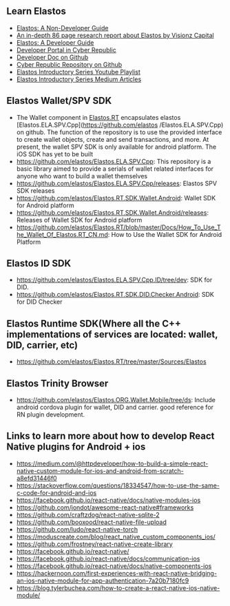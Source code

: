 ## Learn Elastos
- [Elastos: A Non-Developer Guide](https://github.com/elastos/Elastos/wiki/A-Non-Developer-Guide-to-Elastos)
- [An in-depth 86 page research report about Elastos by Visionz Capital](https://visionz.capital/research/elastos_research.pdf)
- [Elastos: A Developer Guide](https://github.com/elastos/Elastos/wiki/A-Developer-Guide-to-Elastos)
- [Developer Portal in Cyber Republic](https://www.cyberrepublic.org/developer/learn)
- [Developer Doc on Github](https://github.com/elastos/Elastos.Developer.Doc)
- [Cyber Republic Repository on Github](https://github.com/cyber-republic)
- [Elastos Introductory Series Youtube Playlist](https://www.youtube.com/playlist?list=PL3vUOqY6AksGBD3Yve671Q_vsOUPxnzBc)
- [Elastos Introductory Series Medium Articles](https://medium.com/@kiran.pachhai)

## Elastos Wallet/SPV SDK
- The Wallet component in [Elastos.RT](https://github.com/elastos/Elastos.RT) encapsulates elastos [Elastos.ELA.SPV.Cpp](https://github.com/elastos /Elastos.ELA.SPV.Cpp) on github. The function of the repository is to use the provided interface to create wallet objects, create and send transactions, and more. At present, the wallet SPV SDK is only available for android platform. The iOS SDK has yet to be built
- https://github.com/elastos/Elastos.ELA.SPV.Cpp: This repository is a basic library aimed to provide a serials of wallet related interfaces for anyone who want to build a wallet themselves
- https://github.com/elastos/Elastos.ELA.SPV.Cpp/releases: Elastos SPV SDK releases
- https://github.com/elastos/Elastos.RT.SDK.Wallet.Android: Wallet SDK for Android platform
- https://github.com/elastos/Elastos.RT.SDK.Wallet.Android/releases: Releases of Wallet SDK for Android platform
- https://github.com/elastos/Elastos.RT/blob/master/Docs/How_To_Use_The_Wallet_Of_Elastos.RT_CN.md: How to Use the Wallet SDK for Android Platform

## Elastos ID SDK
- https://github.com/elastos/Elastos.ELA.SPV.Cpp.ID/tree/dev: SDK for DID.
- https://github.com/elastos/Elastos.RT.SDK.DID.Checker.Android: SDK for DID Checker

## Elastos Runtime SDK(Where all the C++ implementations of services are located: wallet, DID, carrier, etc)
- https://github.com/elastos/Elastos.RT/tree/master/Sources/Elastos

## Elastos Trinity Browser
- https://github.com/elastos/Elastos.ORG.Wallet.Mobile/tree/ds: Include android cordova plugin for wallet, DID and carrier. good reference for RN plugin development.

## Links to learn more about how to develop React Native plugins for Android + ios
- https://medium.com/@httpdeveloper/how-to-build-a-simple-react-native-custom-module-for-ios-and-android-from-scratch-a8efd31446f0
- https://stackoverflow.com/questions/18334547/how-to-use-the-same-c-code-for-android-and-ios
- https://facebook.github.io/react-native/docs/native-modules-ios
- https://github.com/jondot/awesome-react-native#frameworks
- https://github.com/craftzdog/react-native-sqlite-2
- https://github.com/booxood/react-native-file-upload
- https://github.com/ludo/react-native-torch
- https://moduscreate.com/blog/react_native_custom_components_ios/
- https://github.com/frostney/react-native-create-library
- https://facebook.github.io/react-native/
- https://facebook.github.io/react-native/docs/communication-ios
- https://facebook.github.io/react-native/docs/native-components-ios
- https://hackernoon.com/first-experiences-with-react-native-bridging-an-ios-native-module-for-app-authentication-7a20b7180fc9
- https://blog.tylerbuchea.com/how-to-create-a-react-native-ios-native-module/
